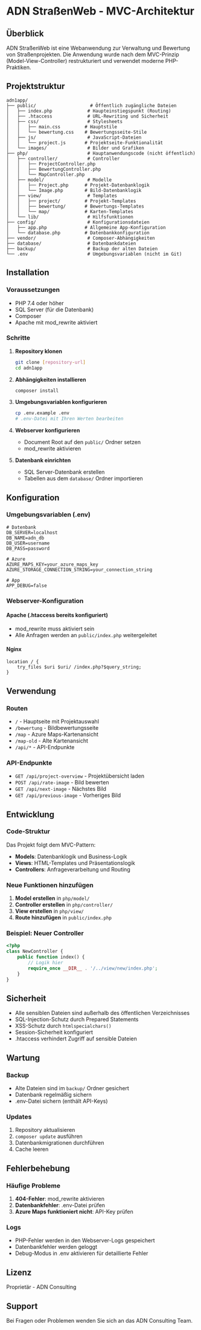 # ADN StraßenWeb - MVC-Architektur

## Überblick

ADN StraßenWeb ist eine Webanwendung zur Verwaltung und Bewertung von Straßenprojekten. Die Anwendung wurde nach dem MVC-Prinzip (Model-View-Controller) restrukturiert und verwendet moderne PHP-Praktiken.

## Projektstruktur

```
adn1app/
├── public/                    # Öffentlich zugängliche Dateien
│   ├── index.php             # Haupteinstiegspunkt (Routing)
│   ├── .htaccess             # URL-Rewriting und Sicherheit
│   ├── css/                  # Stylesheets
│   │   ├── main.css         # Hauptstile
│   │   └── bewertung.css    # Bewertungsseite-Stile
│   ├── js/                   # JavaScript-Dateien
│   │   └── project.js       # Projektseite-Funktionalität
│   └── images/               # Bilder und Grafiken
├── php/                      # Hauptanwendungscode (nicht öffentlich)
│   ├── controller/           # Controller
│   │   ├── ProjectController.php
│   │   ├── BewertungController.php
│   │   └── MapController.php
│   ├── model/                # Modelle
│   │   ├── Project.php      # Projekt-Datenbanklogik
│   │   └── Image.php        # Bild-Datenbanklogik
│   ├── view/                 # Templates
│   │   ├── project/         # Projekt-Templates
│   │   ├── bewertung/       # Bewertungs-Templates
│   │   └── map/             # Karten-Templates
│   └── lib/                  # Hilfsfunktionen
├── config/                   # Konfigurationsdateien
│   ├── app.php              # Allgemeine App-Konfiguration
│   └── database.php         # Datenbankkonfiguration
├── vendor/                   # Composer-Abhängigkeiten
├── database/                 # Datenbankdateien
├── backup/                   # Backup der alten Dateien
└── .env                      # Umgebungsvariablen (nicht im Git)
```

## Installation

### Voraussetzungen

- PHP 7.4 oder höher
- SQL Server (für die Datenbank)
- Composer
- Apache mit mod_rewrite aktiviert

### Schritte

1. **Repository klonen**
   ```bash
   git clone [repository-url]
   cd adn1app
   ```

2. **Abhängigkeiten installieren**
   ```bash
   composer install
   ```

3. **Umgebungsvariablen konfigurieren**
   ```bash
   cp .env.example .env
   # .env-Datei mit Ihren Werten bearbeiten
   ```

4. **Webserver konfigurieren**
   - Document Root auf den `public/` Ordner setzen
   - mod_rewrite aktivieren

5. **Datenbank einrichten**
   - SQL Server-Datenbank erstellen
   - Tabellen aus dem `database/` Ordner importieren

## Konfiguration

### Umgebungsvariablen (.env)

```env
# Datenbank
DB_SERVER=localhost
DB_NAME=adn_db
DB_USER=username
DB_PASS=password

# Azure
AZURE_MAPS_KEY=your_azure_maps_key
AZURE_STORAGE_CONNECTION_STRING=your_connection_string

# App
APP_DEBUG=false
```

### Webserver-Konfiguration

#### Apache (.htaccess bereits konfiguriert)
- mod_rewrite muss aktiviert sein
- Alle Anfragen werden an `public/index.php` weitergeleitet

#### Nginx
```nginx
location / {
    try_files $uri $uri/ /index.php?$query_string;
}
```

## Verwendung

### Routen

- `/` - Hauptseite mit Projektauswahl
- `/bewertung` - Bildbewertungsseite
- `/map` - Azure Maps-Kartenansicht
- `/map-old` - Alte Kartenansicht
- `/api/*` - API-Endpunkte

### API-Endpunkte

- `GET /api/project-overview` - Projektübersicht laden
- `POST /api/rate-image` - Bild bewerten
- `GET /api/next-image` - Nächstes Bild
- `GET /api/previous-image` - Vorheriges Bild

## Entwicklung

### Code-Struktur

Das Projekt folgt dem MVC-Pattern:

- **Models**: Datenbanklogik und Business-Logik
- **Views**: HTML-Templates und Präsentationslogik
- **Controllers**: Anfrageverarbeitung und Routing

### Neue Funktionen hinzufügen

1. **Model erstellen** in `php/model/`
2. **Controller erstellen** in `php/controller/`
3. **View erstellen** in `php/view/`
4. **Route hinzufügen** in `public/index.php`

### Beispiel: Neuer Controller

```php
<?php
class NewController {
    public function index() {
        // Logik hier
        require_once __DIR__ . '/../view/new/index.php';
    }
}
```

## Sicherheit

- Alle sensiblen Dateien sind außerhalb des öffentlichen Verzeichnisses
- SQL-Injection-Schutz durch Prepared Statements
- XSS-Schutz durch `htmlspecialchars()`
- Session-Sicherheit konfiguriert
- .htaccess verhindert Zugriff auf sensible Dateien

## Wartung

### Backup

- Alte Dateien sind im `backup/` Ordner gesichert
- Datenbank regelmäßig sichern
- .env-Datei sichern (enthält API-Keys)

### Updates

1. Repository aktualisieren
2. `composer update` ausführen
3. Datenbankmigrationen durchführen
4. Cache leeren

## Fehlerbehebung

### Häufige Probleme

1. **404-Fehler**: mod_rewrite aktivieren
2. **Datenbankfehler**: .env-Datei prüfen
3. **Azure Maps funktioniert nicht**: API-Key prüfen

### Logs

- PHP-Fehler werden in den Webserver-Logs gespeichert
- Datenbankfehler werden geloggt
- Debug-Modus in .env aktivieren für detaillierte Fehler

## Lizenz

Proprietär - ADN Consulting

## Support

Bei Fragen oder Problemen wenden Sie sich an das ADN Consulting Team.

